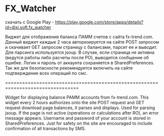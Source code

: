 FX_Watcher
==========

скачать с Google Play - https://play.google.com/store/apps/details?id=dixi.soft.fx_watcher

Виджет для отображения баланса ПАММ счетов с сайта fx-trend.com. Данный виджет каждые 2 часа авторизируется на сайте POST запросом и скачивает GET запросом страницу с балансами, парсит ее и выводит. Для парсинга используется jsoup. В случае, если страница не активна (ведутся работы либо расчеты после РО), выводится сообщение об ошибке. Логин и пароль от аккаунта сохраняется в SharedPreferences. Так же для безопасности рекомендуется включить на сайте подтверждение всех операций по смс.

================================================================================

Widget for displaying balance PAMM accounts from fx-trend.com. This widget every 2 hours authorizes onto the site POST request and GET request download page balances, it parses and displays. Used for parsing jsoup. If the page is not active (operations or calculations after RO), an error message appears. Username and password of your account is stored in SharedPreferences. Just for safety on the site are encouraged to include confirmation of all transactions by SMS.
